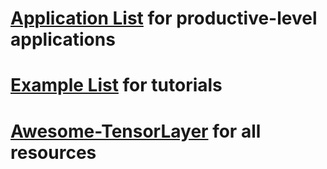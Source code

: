 # [Application List](https://github.com/tensorlayer/tensorlayer/tree/master/applications) for productive-level applications
# [Example List](http://tensorlayer.readthedocs.io/en/latest/user/example.html) for tutorials
# [Awesome-TensorLayer](https://github.com/tensorlayer/awesome-tensorlayer) for all resources
